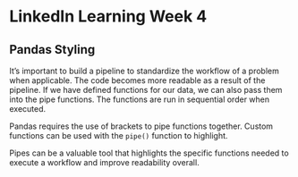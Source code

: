 # LinkedIn Learning Week 4

## Pandas Styling

It’s important to build a pipeline to standardize the workflow of a problem when applicable. The code becomes more readable as a result of the pipeline. If we have defined functions for our data, we can also pass them into the pipe functions. The functions are run in sequential order when executed. 

Pandas requires the use of brackets to pipe functions together. Custom functions can be used with the <code>pipe()</code> function to highlight.

Pipes can be a valuable tool that highlights the specific functions needed to execute a workflow and improve readability overall. 
